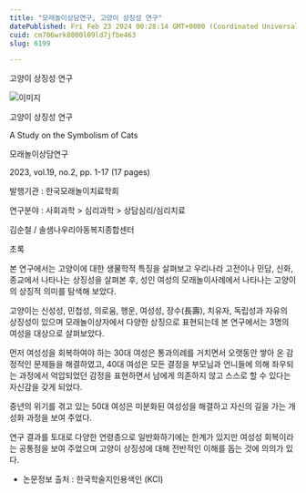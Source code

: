 ```yaml
---
title: "모래놀이상담연구, 고양이 상징성 연구"
datePublished: Fri Feb 23 2024 00:28:14 GMT+0000 (Coordinated Universal Time)
cuid: cm706wrk8000l09ld7jfbe463
slug: 6199

---
```



고양이 상징성 연구

![이미지](https://cdn.hashnode.com/res/hashnode/image/upload/v1739260691651/40bb1fe3-70da-4b78-9027-a7305e9a8561.jpeg)

고양이 상징성 연구

A Study on the Symbolism of Cats

모래놀이상담연구

2023, vol.19, no.2, pp. 1-17 (17 pages)

발행기관 : 한국모래놀이치료학회

연구분야 : 사회과학 > 심리과학 > 상담심리/심리치료

김순철 / 솔샘나우리아동복지종합센터

초록

본 연구에서는 고양이에 대한 생물학적 특징을 살펴보고 우리나라 고전이나 민담, 신화, 종교에서 나타나는 상징성을 살펴본 후, 성인 여성의 모래놀이사례에서 나타나는 고양이의 상징적 의미를 탐색해 보았다.

고양이는 신성성, 민첩성, 의로움, 행운, 여성성, 장수(長壽), 치유자, 독립성과 자유의 상징성이 있으며 모래놀이상자에서 다양한 상징으로 표현되는데 본 연구에서는 3명의 여성을 대상으로 살펴보았다.

먼저 여성성을 회복하여야 하는 30대 여성은 통과의례를 거치면서 오랫동안 쌓아 온 감정적인 문제들을 해결하였고, 40대 여성은 모든 결정을 부모님과 언니들에 의해 좌우되는 과정에서 억압되었던 감정을 표현하면서 남에게 의존하지 않고 스스로 할 수 있다는 자신감을 갖게 되었다.

중년의 위기를 겪고 있는 50대 여성은 미분화된 여성성을 해결하고 자신의 길을 가는 개성화 과정을 보여 주었다.

연구 결과를 토대로 다양한 연령층으로 일반화하기에는 한계가 있지만 여성성 회복이라는 공통점을 보여 주었으며 고양이 상징성에 대해 전반적인 이해를 돕는 것에 의의가 있다.

* 논문정보 출처 : 한국학술지인용색인 (KCI)